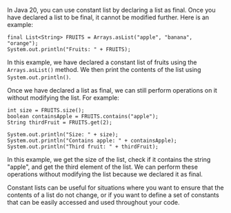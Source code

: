 In Java 20, you can use constant list by declaring a list as final. Once you have declared a list to be final, it cannot be modified further. Here is an example:

```
final List<String> FRUITS = Arrays.asList("apple", "banana", "orange");
System.out.println("Fruits: " + FRUITS);
```

In this example, we have declared a constant list of fruits using the `Arrays.asList()` method. We then print the contents of the list using `System.out.println()`.

Once we have declared a list as final, we can still perform operations on it without modifying the list. For example:

```
int size = FRUITS.size();
boolean containsApple = FRUITS.contains("apple");
String thirdFruit = FRUITS.get(2);

System.out.println("Size: " + size);
System.out.println("Contains apple: " + containsApple);
System.out.println("Third fruit: " + thirdFruit);
```

In this example, we get the size of the list, check if it contains the string "apple", and get the third element of the list. We can perform these operations without modifying the list because we declared it as final.

Constant lists can be useful for situations where you want to ensure that the contents of a list do not change, or if you want to define a set of constants that can be easily accessed and used throughout your code.